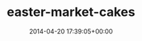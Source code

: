 ---
title:		"easter-market-cakes"
type:		"photos"
mediatype:		"upload"
description:		"TBC"
date:		"2014-04-20 17:39:05+00:00"
album:		"events"
filename:		"easter-market-cakes.md"
series:		""
cl_public_id:		"events/easter-market-cakes"
cl_version:		1497002584
format:		"tiff"
bytes:		3769512
width:		2560
height:		1440
colours:
- "#333637"
- "#0B0F12"
- "#556E8B"
- "#010206"
- "#090B0F"
- "#798588"
- "#B9C6CC"
- "#303034"
- "#8F6A3A"
- "#C19456"
- "#506B84"
- "#292726"
- "#A9B4C6"
- "#737584"
- "#829AB8"
- "#D3D8D6"
- "#02070C"
- "#3C2725"
- "#7A6F6A"
- "#8C938F"
exposure_mode:		"Auto"
program:		"Aperture-priority AE"
aperture:		"1.4"
focal_length:		"50.0 mm"
iso:		"100"
shutter_speed:		"1/2000"
metering:		"Multi-segment"
flash:		"Off, Did not fire"
white_balance:		"Custom"
colour_temp:		"3900"
has_crop:		"false"
orientation:		"Horizontal (normal)"
camera_model:		"NIKON D800"
lens_info:		"0mm f/0"
artist:		"No artist info"
x_resolution:		"300"
y_resolution:		"300"
---